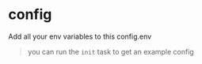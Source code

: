 # config

Add all your env variables to this config.env

> you can run the `init` task to get an example config
